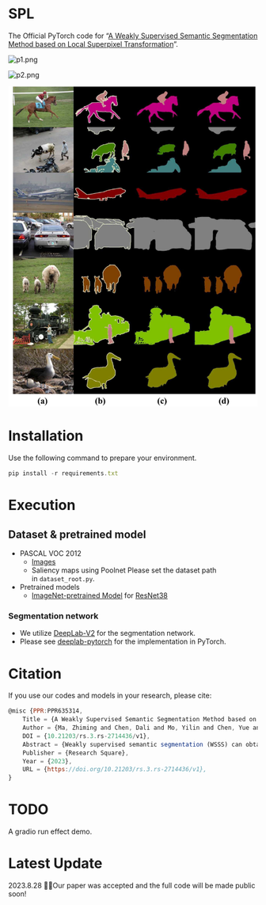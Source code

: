 # SPL

The Official PyTorch code for “[A Weakly Supervised Semantic Segmentation Method based on Local Superpixel Transformation](https://europepmc.org/article/PPR/PPR635314)”.

![p1.png](figure/cam_show.png)

![p2.png](figure/SPL.png)

![p3.png](figure/seg_result.png)


# Installation

Use the following command to prepare your environment.

```jsx
pip install -r requirements.txt
```

# **Execution**

## **Dataset & pretrained model**

- PASCAL VOC 2012
    - [Images](http://host.robots.ox.ac.uk/pascal/VOC/voc2012/)
    - Saliency maps using Poolnet
	Please set the dataset path in `dataset_root.py`.
- Pretrained models
    - [ImageNet-pretrained Model](https://drive.google.com/file/d/1WvSkPfAtfPzyxcgG58a1RlRayMYb3FBc/view?usp=share_link) for [ResNet38](https://arxiv.org/abs/1611.10080)

### Segmentation network

- We utilize [DeepLab-V2](https://arxiv.org/abs/1606.00915) for the segmentation network.
- Please see [deeplab-pytorch](https://github.com/kazuto1011/deeplab-pytorch) for the implementation in PyTorch.

# Citation

If you use our codes and models in your research, please cite:

```jsx
@misc {PPR:PPR635314,
	Title = {A Weakly Supervised Semantic Segmentation Method based on Local Superpixel Transformation},
	Author = {Ma, Zhiming and Chen, Dali and Mo, Yilin and Chen, Yue and Zhang, Yuming},
	DOI = {10.21203/rs.3.rs-2714436/v1},
	Abstract = {Weakly supervised semantic segmentation (WSSS) can obtain pseudo-semantic masks through a weaker level of supervised labels, reducing the need for costly pixel-level annotations. However, the general class activation map (CAM)-based pseudo-mask acquisition method suffers from sparse coverage, leading to false positive and false negative regions that reduce accuracy. We propose a WSSS method based on local superpixel transformation that combines superpixel theory and image local information. Our method uses a superpixel local consistency weighted cross-entropy loss to correct erroneous regions and a post-processing method based on the adjacent superpixel affinity matrix (ASAM) to expand false negatives, suppress false positives, and optimize semantic boundaries. Our method achieves 73.4% mIoU on the PASCAL VOC 2012 validation set and 73.9% on the test set, and the ASAM post-processing method is validated on several state-of-the-art methods. If our paper is accepted, our code will be published.},
	Publisher = {Research Square},
	Year = {2023},
	URL = {https://doi.org/10.21203/rs.3.rs-2714436/v1},
}
```

# TODO

A gradio run effect demo.

# Latest Update

2023.8.28 🎉🎉Our paper was accepted and the full code will be made public soon!